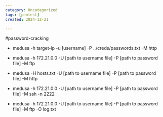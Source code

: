 ```yaml
---
category: Uncategorized
tags: [pentest]
created: 2024-12-21

---
```

#password-cracking
- medusa -h target-ip -u [username] -P ../creds/passwords.txt -M http 

- medusa -h 172.21.0.0 -U [path to username file] -P [path to password file] -M ftp

- medusa -H hosts.txt -U [path to username file] -P [path to password file] -M http 

- medusa -h 172.21.0.0 -U [path to username file] -P [path to password file] -M ssh -n 2222

- medusa -h 172.21.0.0 -U [path to username file] -P [path to password file] -M ftp -O log.txt




